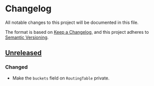 # Changelog

All notable changes to this project will be documented in this file.

The format is based on [Keep a Changelog](https://keepachangelog.com/en/1.0.0/),
and this project adheres to [Semantic Versioning](https://semver.org/spec/v2.0.0.html).

## [Unreleased]

### Changed

- Make the `buckets` field on `RoutingTable` private.

[unreleased]: https://github.com/niklaslong/kadmium/compare/v0.1.0...HEAD
